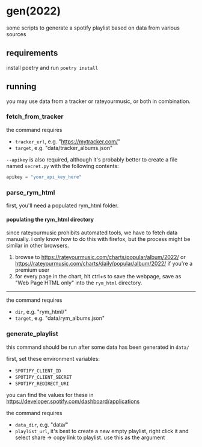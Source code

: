 # gen(2022)

some scripts to generate a spotify playlist based on data from various sources

## requirements

install poetry and run `poetry install`

## running

you may use data from a tracker or rateyourmusic, or both in combination.

### fetch_from_tracker

the command requires

- `tracker_url`, e.g. "https://mytracker.com/"
- `target`, e.g. "data/tracker_albums.json"

`--apikey` is also required, although it's probably better to create a file named `secret.py` with the following contents:

```py
apikey = "your_api_key_here"
```

### parse_rym_html

first, you'll need a populated rym_html folder.

#### populating the rym_html directory

since rateyourmusic prohibits automated tools, we have to fetch data manually.
i only know how to do this with firefox, but the process might be similar in other browsers.

1. browse to https://rateyourmusic.com/charts/popular/album/2022/ or https://rateyourmusic.com/charts/daily/popular/album/2022/ if you're a premium user
2. for every page in the chart, hit ctrl+s to save the webpage, save as "Web Page HTML only" into the `rym_html` directory.

---

the command requires

- `dir`, e.g. "rym_html/"
- `target`, e.g. "data/rym_albums.json"


### generate_playlist

this command should be run after some data has been generated in `data/`

first, set these environment variables:

- `SPOTIPY_CLIENT_ID`
- `SPOTIPY_CLIENT_SECRET`
- `SPOTIPY_REDIRECT_URI`

you can find the values for these in https://developer.spotify.com/dashboard/applications

the command requires

- `data_dir`, e.g. "data/"
- `playlist_url`, it's best to create a new empty playlist, right click it and select share -> copy link to playlist. use this as the argument

